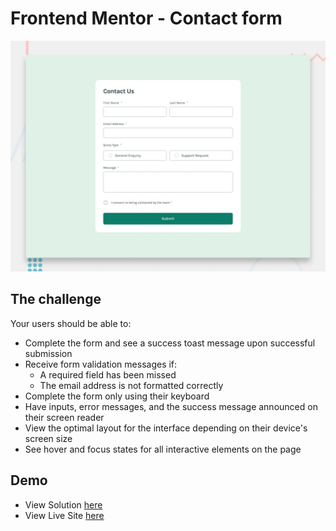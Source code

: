 # Frontend Mentor - Contact form

![Design preview for the Contact form coding challenge](./design/desktop-preview.jpg)

## The challenge

Your users should be able to:

- Complete the form and see a success toast message upon successful submission
- Receive form validation messages if:
  - A required field has been missed
  - The email address is not formatted correctly
- Complete the form only using their keyboard
- Have inputs, error messages, and the success message announced on their screen reader
- View the optimal layout for the interface depending on their device's screen size
- See hover and focus states for all interactive elements on the page

## Demo

- View Solution [here](https://github.com/Ejiro-Frances/contact-form-main.git)
- View Live Site [here](https://ejiro-frances.github.io/contact-form-main/)
